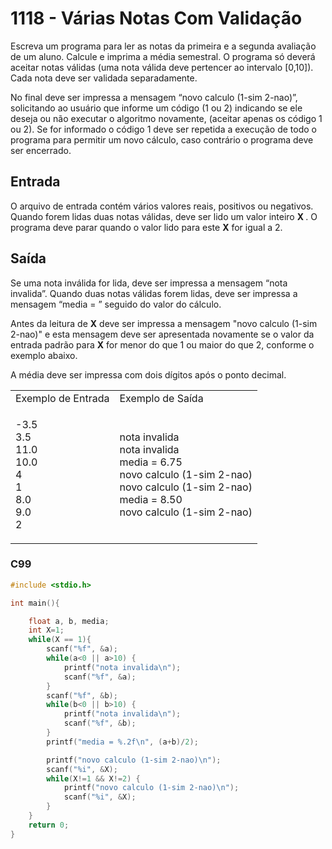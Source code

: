 <html>
  <body style="padding: 10px 0px">
    <div class="header">
      <h1>1118 - Várias Notas Com Validação</h1>
      <div class="problem">
        <div class="description">
          <p>
            Escreva um programa para ler as notas da primeira e a segunda
            avaliação de um aluno. Calcule e imprima a média semestral. O
            programa só deverá aceitar notas válidas (uma nota válida deve
            pertencer ao intervalo [0,10]). Cada nota deve ser validada
            separadamente.
          </p>
          <p>
            No final deve ser impressa a mensagem “novo calculo (1-sim 2-nao)”,
            solicitando ao usuário que informe um código (1 ou 2) indicando se
            ele deseja ou não executar o algoritmo novamente, (aceitar apenas os
            código 1 ou 2). Se for informado o código 1 deve ser repetida a
            execução de todo o programa para permitir um novo cálculo, caso
            contrário o programa deve ser encerrado.
          </p>
        </div>
        <h2>Entrada</h2>
        <div class="input">
          <p>
            O arquivo de entrada contém vários valores reais, positivos ou
            negativos. Quando forem lidas duas notas válidas, deve ser lido um
            valor inteiro <strong> X </strong>. O programa deve parar quando o
            valor lido para este <strong>X</strong> for igual a 2.
          </p>
        </div>
        <h2>Saída</h2>
        <div class="output">
          <p>
            Se uma nota inválida for lida, deve ser impressa a mensagem “nota
            invalida”. Quando duas notas válidas forem lidas, deve ser impressa
            a mensagem “media = ” seguido do valor do cálculo.
          </p>
          <p>
            Antes da leitura de <strong>X</strong> deve ser impressa a mensagem
            "novo calculo (1-sim 2-nao)" e esta mensagem deve ser apresentada
            novamente se o valor da entrada padrão para <strong>X</strong> for
            menor do que 1 ou maior do que 2, conforme o exemplo abaixo.
          </p>
          <p>
            A média deve ser impressa com dois dígitos após o ponto decimal.
          </p>
        </div>
        <div class="both"></div>
        <table>
          <tbody>
            <tr>
              <td>Exemplo de Entrada</td>
              <td>Exemplo de Saída</td>
            </tr>
            <tr>
              <td class="division">
                <p>
                  -3.5<br />
                  3.5<br />
                  11.0<br />
                  10.0<br />
                  4<br />
                  1<br />
                  8.0<br />
                  9.0<br />
                  2
                </p>
              </td>
              <td>
                <p>
                  nota invalida<br />
                  nota invalida<br />
                  media = 6.75<br />
                  novo calculo (1-sim 2-nao)<br />
                  novo calculo (1-sim 2-nao)<br />
                  media = 8.50<br />
                  novo calculo (1-sim 2-nao)
                </p>
              </td>
            </tr>
          </tbody>
        </table>
      </div>
    </div>
  </body>
</html>

### C99

```c
#include <stdio.h>

int main(){

	float a, b, media;
	int X=1;
	while(X == 1){
		scanf("%f", &a);
		while(a<0 || a>10) {
			printf("nota invalida\n");
			scanf("%f", &a);
		}
		scanf("%f", &b);
		while(b<0 || b>10) {
			printf("nota invalida\n");
			scanf("%f", &b);
		}
		printf("media = %.2f\n", (a+b)/2);

		printf("novo calculo (1-sim 2-nao)\n");
		scanf("%i", &X);
		while(X!=1 && X!=2) {
			printf("novo calculo (1-sim 2-nao)\n");
			scanf("%i", &X);
		}
	}
	return 0;
}
```
